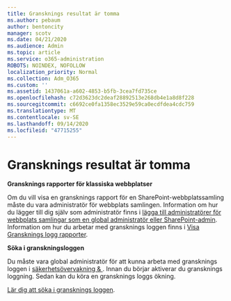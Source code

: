 ```yaml
---
title: Gransknings resultat är tomma
ms.author: pebaum
author: bentoncity
manager: scotv
ms.date: 04/21/2020
ms.audience: Admin
ms.topic: article
ms.service: o365-administration
ROBOTS: NOINDEX, NOFOLLOW
localization_priority: Normal
ms.collection: Adm_O365
ms.custom: ''
ms.assetid: 1437061a-a602-4853-b5fb-3cea7fd735ce
ms.openlocfilehash: c72d3623dc2deaf28892513e268db4e1a8d8f228
ms.sourcegitcommit: c6692ce0fa1358ec3529e59ca0ecdfdea4cdc759
ms.translationtype: MT
ms.contentlocale: sv-SE
ms.lasthandoff: 09/14/2020
ms.locfileid: "47715255"
---
```

# <a name="auditing-results-are-blank"></a>Gransknings resultat är tomma

 **Gransknings rapporter för klassiska webbplatser**
  
Om du vill visa en gransknings rapport för en SharePoint-webbplatssamling måste du vara administratör för webbplats samlingen. Information om hur du lägger till dig själv som administratör finns i [lägga till administratörer för webbplats samlingar som en global administratör eller SharePoint-admin](https://go.microsoft.com/fwlink/?linkid=869390). Information om hur du arbetar med gransknings loggen finns i [Visa Gransknings logg rapporter](https://go.microsoft.com/fwlink/?linkid=395237). 
  
 **Söka i granskningsloggen**
  
Du måste vara global administratör för att kunna arbeta med gransknings loggen i [säkerhetsövervakning &amp; ](https://protection.office.com). Innan du börjar aktiverar du gransknings loggning. Sedan kan du köra en gransknings loggs ökning. 
  
[Lär dig att söka i gransknings loggen](https://go.microsoft.com/fwlink/?linkid=708432).
  

